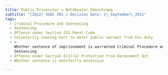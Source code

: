 ```yaml
---
title: Public Prosecutor v Boldbaatar Odonchimeg
subtitle: "[2022] SGDC 201 / Decision Date: 2\_September\_2022"
tags:
  - Criminal Procedure and Sentencing
  - Sentencing
  - Offence under Section 332 Penal Code
  - Voluntarily causing hurt to deter public servant from his duty
  - >-
    Whether sentence of imprisonment is warranted Criminal Procedure and
    Sentencing
  - Offence under Section 6(1)(a) Protection from Harassment Act
  - Whether sentence is manifestly excessive

---
```

